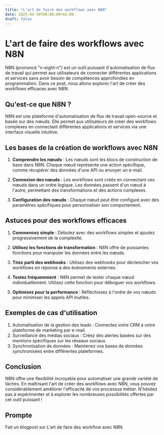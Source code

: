 ```yaml
---
title: "L'art de faire des workflows avec N8N"
date: 2025-04-30T00:00:00+02:00
draft: false
---
```


# L'art de faire des workflows avec N8N

N8N (prononcé "n-eight-n") est un outil puissant d'automatisation de flux de travail qui permet aux utilisateurs de connecter différentes applications et services sans avoir besoin de compétences approfondies en programmation. Dans ce post, nous allons explorer l'art de créer des workflows efficaces avec N8N.

## Qu'est-ce que N8N ?

N8N est une plateforme d'automatisation de flux de travail open-source et basée sur des nœuds. Elle permet aux utilisateurs de créer des workflows complexes en connectant différentes applications et services via une interface visuelle intuitive.

## Les bases de la création de workflows avec N8N

1. **Comprendre les nœuds** : Les nœuds sont les blocs de construction de base dans N8N. Chaque nœud représente une action spécifique, comme récupérer des données d'une API ou envoyer un e-mail.

2. **Connexion des nœuds** : Les workflows sont créés en connectant ces nœuds dans un ordre logique. Les données passent d'un nœud à l'autre, permettant des transformations et des actions complexes.

3. **Configuration des nœuds** : Chaque nœud peut être configuré avec des paramètres spécifiques pour personnaliser son comportement.

## Astuces pour des workflows efficaces

1. **Commencez simple** : Débutez avec des workflows simples et ajoutez progressivement de la complexité.

2. **Utilisez les fonctions de transformation** : N8N offre de puissantes fonctions pour manipuler les données entre les nœuds.

3. **Tirez parti des webhooks** : Utilisez des webhooks pour déclencher vos workflows en réponse à des événements externes.

4. **Testez fréquemment** : N8N permet de tester chaque nœud individuellement. Utilisez cette fonction pour déboguer vos workflows.

5. **Optimisez pour la performance** : Réfléchissez à l'ordre de vos nœuds pour minimiser les appels API inutiles.

## Exemples de cas d'utilisation

1. Automatisation de la gestion des leads : Connectez votre CRM à votre plateforme de marketing par e-mail.
2. Surveillance des médias sociaux : Créez des alertes basées sur des mentions spécifiques sur les réseaux sociaux.
3. Synchronisation de données : Maintenez vos bases de données synchronisées entre différentes plateformes.

## Conclusion

N8N offre une flexibilité incroyable pour automatiser une grande variété de tâches. En maîtrisant l'art de créer des workflows avec N8N, vous pouvez considérablement améliorer l'efficacité de vos processus métier. N'hésitez pas à expérimenter et à explorer les nombreuses possibilités offertes par cet outil puissant !

## Prompte

Fait un blogpost sur L'art de faire des workflow avec N8N.